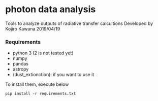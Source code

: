 # photon data analysis

Tools to analyze outputs of radiative transfer calcultions
Developed by Kojiro Kawana 2019/04/19


### Requirements

- python 3 (2 is not tested yet)
- numpy
- pandas
- astropy
- (dust_extionction): if you want to use it

To install them, execute below
```shell
pip install -r requirements.txt
```
